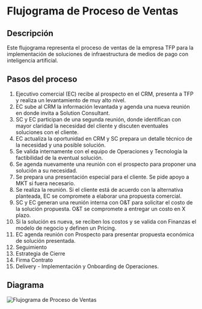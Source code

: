 # Flujograma de Proceso de Ventas

## Descripción

Este flujograma representa el proceso de ventas de la empresa TFP para la implementación de soluciones de infraestructura de medios de pago con inteligencia artificial. 

## Pasos del proceso

1. Ejecutivo comercial (EC) recibe al prospecto en el CRM, presenta a TFP y realiza un levantamiento de muy alto nivel.
2. EC sube al CRM la información levantada y agenda una nueva reunión en donde invita a Solution Consultant.
3. SC y EC participan de una segunda reunión, donde identifican con mayor claridad la necesidad del cliente y discuten eventuales soluciones con el cliente.
4. EC actualiza la oportunidad en CRM y SC prepara un detalle técnico de la necesidad y una posible solución.
5. Se valida internamente con el equipo de Operaciones y Tecnología la factibilidad de la eventual solución.
6. Se agenda nuevamente una reunión con el prospecto para proponer una solución a su necesidad.
7. Se prepara una presentación especial para el cliente. Se pide apoyo a MKT si fuera necesario.
8. Se realiza la reunión. Si el cliente está de acuerdo con la alternativa planteada, EC se compromete a elaborar una propuesta comercial.
9. SC y EC generan una reunión interna con O&T para solicitar el costo de la solución propuesta. O&T se compromete a entregar un costo en X plazo.
10. Si la solución es nueva, se reciben los costos y se valida con Finanzas el modelo de negocio y definen un Pricing.
11. EC agenda reunión con Prospecto para presentar propuesta económica de solución presentada.
12. Seguimiento
13. Estrategia de Cierre 
14. Firma Contrato
15. Delivery - Implementación y Onboarding de Operaciones.

## Diagrama
![Flujograma de Proceso de Ventas](https://i.imgur.com/2zr5xl5.png)
